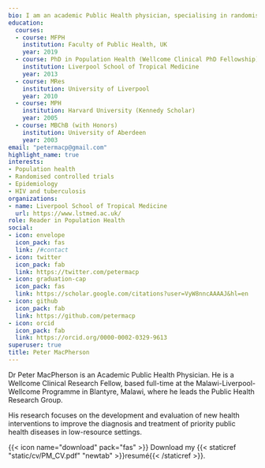 ```yaml
---
bio: I am an academic Public Health physician, specialising in randomised trials and the epidemiology of infectious disease.
education:
  courses:
  - course: MFPH
    institution: Faculty of Public Health, UK
    year: 2019
  - course: PhD in Population Health (Wellcome Clinical PhD Fellowship)
    institution: Liverpool School of Tropical Medicine
    year: 2013
  - course: MRes
    institution: University of Liverpool
    year: 2010
  - course: MPH
    institution: Harvard University (Kennedy Scholar)
    year: 2005
  - course: MBChB (with Honors)
    institution: University of Aberdeen
    year: 2003
email: "petermacp@gmail.com"
highlight_name: true
interests:
- Population health
- Randomised controlled trials
- Epidemiology
- HIV and tuberculosis
organizations:
- name: Liverpool School of Tropical Medicine
  url: https://www.lstmed.ac.uk/
role: Reader in Population Health
social:
- icon: envelope
  icon_pack: fas
  link: /#contact
- icon: twitter
  icon_pack: fab
  link: https://twitter.com/petermacp
- icon: graduation-cap
  icon_pack: fas
  link: https://scholar.google.com/citations?user=VyW8nncAAAAJ&hl=en
- icon: github
  icon_pack: fab
  link: https://github.com/petermacp
- icon: orcid
  icon_pack: fab
  link: https://orcid.org/0000-0002-0329-9613
superuser: true
title: Peter MacPherson
---
```


Dr Peter MacPherson is an Academic Public Health Physician. He is a Wellcome Clinical Research Fellow, based full-time at the Malawi-Liverpool-Wellcome Programme in Blantyre, Malawi, where he leads the Public Health Research Group.

His research focuses on the development and evaluation of new health interventions to improve the diagnosis and treatment of priority public health diseases in low-resource settings.

{{< icon name="download" pack="fas" >}} Download my {{< staticref "static/cv/PM_CV.pdf" "newtab" >}}resumé{{< /staticref >}}.
